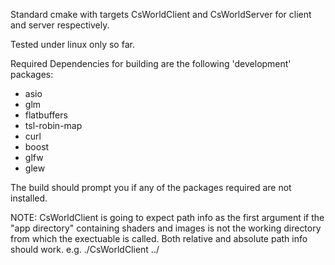 Standard cmake with targets CsWorldClient and CsWorldServer for client and server respectively.

Tested under linux only so far.

Required Dependencies for building are the following 'development' packages:
- asio
- glm
- flatbuffers
- tsl-robin-map
- curl
- boost
- glfw
- glew

The build should prompt you if any of the packages required are not installed.

NOTE: 
CsWorldClient is going to expect path info as the first argument 
if the "app directory" containing shaders and images is not the working directory from which the exectuable is called.
Both relative and absolute path info should work.
e.g. ./CsWorldClient ../
